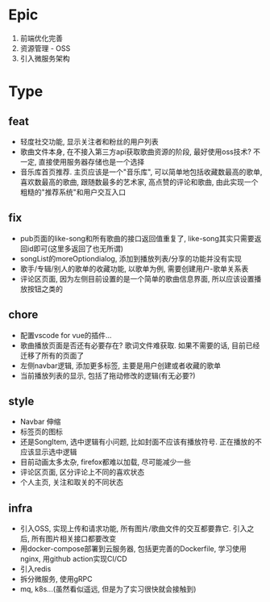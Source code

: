 # Epic

1. 前端优化完善
2. 资源管理 - OSS
3. 引入微服务架构

# Type

## feat

- 轻度社交功能, 显示关注者和粉丝的用户列表
- 歌曲文件本身, 在不接入第三方api获取歌曲资源的阶段, 最好使用oss技术? 不一定, 直接使用服务器存储也是一个选择
- 音乐库首页推荐. 主页应该是一个"音乐库", 可以简单地包括收藏数最高的歌单, 喜欢数最高的歌曲, 跟随数最多的艺术家,
  高点赞的评论和歌曲, 由此实现一个粗糙的"推荐系统"和用户交互入口

## fix

- pub页面的like-song和所有歌曲的接口返回值重复了, like-song其实只需要返回id即可(这里多返回了也无所谓)
- songList的moreOptiondialog, 添加到播放列表/分享的功能并没有实现
- 歌手/专辑/别人的歌单的收藏功能, 以歌单为例, 需要创建用户-歌单关系表
- 评论区页面, 因为左侧目前设置的是一个简单的歌曲信息界面, 所以应该设置播放按钮之类的

## chore

- 配置vscode for vue的插件...
- 歌曲播放页面是否还有必要存在? 歌词文件难获取. 如果不需要的话, 目前已经迁移了所有的页面了
- 左侧navbar逻辑, 添加更多标签, 主要是用户创建或者收藏的歌单
- 当前播放列表的显示, 包括了拖动修改的逻辑(有无必要?)

## style

- Navbar 伸缩
- 标签页的图标
- 还是SongItem, 选中逻辑有小问题, 比如封面不应该有播放符号. 正在播放的不应该显示选中逻辑
- 目前动画太多太杂, firefox都难以加载, 尽可能减少一些
- 评论区页面, 区分评论上不同的喜欢状态
- 个人主页, 关注和取关的不同状态

## infra

- 引入OSS, 实现上传和请求功能, 所有图片/歌曲文件的交互都要靠它. 引入之后, 所有图片相关接口都要改变
- 用docker-compose部署到云服务器, 包括更完善的Dockerfile, 学习使用nginx, 用github action实现CI/CD
- 引入redis
- 拆分微服务, 使用gRPC
- mq, k8s...(虽然看似遥远, 但是为了实习很快就会接触到)